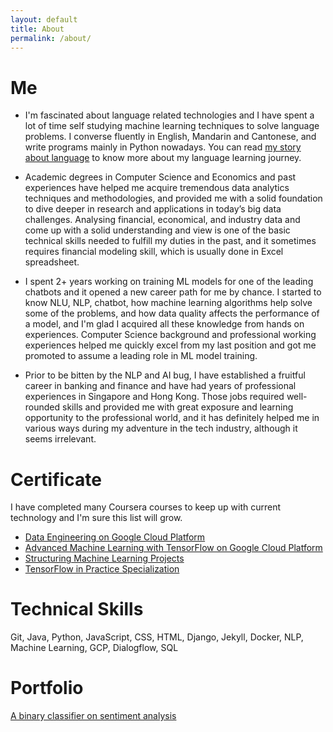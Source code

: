 ```yaml
---
layout: default
title: About
permalink: /about/
---
```


# Me
* I'm fascinated about language related technologies and I have spent a lot of time self studying machine learning techniques to solve language problems. I converse fluently in English, Mandarin and Cantonese, and write programs mainly in Python nowadays. You can read [my story about language] to know more about my language learning journey. 

[my story about language]: ../My-Story-with-Language


* Academic degrees in Computer Science and Economics and past experiences have helped me acquire tremendous data analytics techniques and methodologies, and provided me with a solid foundation to dive deeper in research and applications in today’s big data challenges. Analysing financial, economical, and industry data and come up with a solid understanding and view is one of the basic technical skills needed to fulfill my duties in the past, and it sometimes requires financial modeling skill, which is usually done in Excel spreadsheet. 


* I spent 2+ years working on training ML models for one of the leading chatbots and it opened a new career path for me by chance. I started to know NLU, NLP, chatbot, how machine learning algorithms help solve some of the problems, and how data quality affects the performance of a model, and I'm glad I acquired all these knowledge from hands on experiences. Computer Science background and professional working experiences helped me quickly excel from my last position and got me promoted to assume a leading role in ML model training. 


* Prior to be bitten by the NLP and AI bug, I have established a fruitful career in banking and finance and have had years of professional experiences in Singapore and Hong Kong. Those jobs required well-rounded skills and provided me with great exposure and learning opportunity to the professional world, and it has definitely helped me in various ways during my adventure in the tech industry, although it seems irrelevant.  


# Certificate

I have completed many Coursera courses to keep up with current technology and I'm sure this list will grow.

- [Data Engineering on Google Cloud Platform] 
- [Advanced Machine Learning with TensorFlow on Google Cloud Platform] 
- [Structuring Machine Learning Projects]
- [TensorFlow in Practice Specialization] 

# Technical Skills

Git, Java, Python, JavaScript, CSS, HTML, Django, Jekyll, Docker, NLP, Machine Learning, GCP, Dialogflow, SQL

[Data Engineering on Google Cloud Platform]: https://www.coursera.org/account/accomplishments/specialization/certificate/WGG4UJFCNHVV
[Advanced Machine Learning with TensorFlow on Google Cloud Platform]: https://www.coursera.org/account/accomplishments/specialization/certificate/3B64PD4PZDS2
[Structuring Machine Learning Projects]: https://www.coursera.org/account/accomplishments/certificate/YMKQC42828VR
[TensorFlow in Practice Specialization]: https://www.coursera.org/account/accomplishments/specialization/GYMGL786Q9LJ

# Portfolio

[A binary classifier on sentiment analysis][UCI data]

[UCI data]: ../UCI-Sentiment-labeled-data



